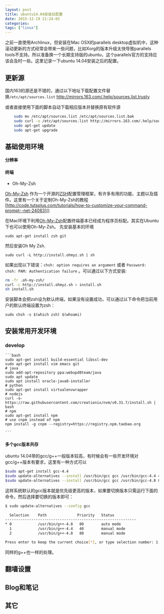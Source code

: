 ```yaml
---
layout: post
title: ubuntu14.04安装后配置
date: 2015-12-19 21:24:03
categories:
tags: ["linux"]
---
```



之前一直使用Archlinux，但安装在Mac OSX的parallels desktop虚拟机中，这种滚动更新的方式经常会带来一些问题，比如Xorg的版本升级太快导致parallels tools不支持。所以准备换一个长期支持版的ubuntu，这个parallels官方的支持应该会及时一些。这里记录一下ubuntu 14.04安装之后的配置。

<!--more-->

## 更新源

国内163的源还是不错的，通过以下地址下载配置文件替换`/etc/apt/sources.list`
http://mirrors.163.com/.help/sources.list.trusty

或者直接使用下面的脚本自动下载相应版本并替换原有软件源

```bash
    sudo mv /etc/apt/sources.list /etc/apt/sources.list.bak
    sudo curl -o /etc/apt/sources.list http://mirrors.163.com/.help/sources.list.`cat /etc/lsb-release | grep DISTRIB_CODENAME | awk -F= '{print $2}'`
    sudo apt-get update
    sudo apt-get upgrade
```

## 基础使用环境

#### 分辨率

#### 终端

* Oh-My-Zsh

[Oh-My-Zsh](http://ohmyz.sh/) 作为一个开源的[ZSH](http://www.zsh.org/)配置管理框架，有许多有用的功能、主题以及插件。这里有一个关于定制Oh-My-Zsh的教程
[http://code.tutsplus.com/tutorials/how-to-customize-your-command-prompt--net-24083]()

在Mac环境下利用[Oh-My-Zsh](http://ohmyz.sh/)配置终端基本已经成为程序员标配。其实在Ubuntu下也可以使用Oh-My-Zsh。
先安装基本的环境
    
    sudo apt-get install zsh git
然后安装Oh My Zsh.

    sudo curl -L http://install.ohmyz.sh | sh
如果出现以下错误：`chsh: option requires an argument` 或者 `Password: chsh: PAM: Authentication failure` 。可以通过以下方式安装:
```bash
rm -fr .oh-my-zsh/
curl -L http://install.ohmyz.sh > install.sh
sh install.sh
```
安装脚本会把zsh设为默认终端，如果没有设置成功，可以通过以下命令把当前用户的默认终端设置为zsh：

    sudo chsh -s $(which zsh) $(whoami)

## 安装常用开发环境
### develop
    ```bash
    sudo apt-get install build-essential libssl-dev
    sudo apt-get install vim emacs git
    # java
    sudo add-apt-repository ppa:webupd8team/java
    sudo apt update
    sudo apt install oracle-java8-installer
    # python
    sudo apt-get install virtualenvwrapper
    # nodejs
    curl -o- https://raw.githubusercontent.com/creationix/nvm/v0.31.7/install.sh | bash
    # npm
    sudo apt-get install npm
    # use cnpm instead of npm
    npm install -g cnpm --registry=https://registry.npm.taobao.org

    ```

#### 多个gcc版本共存
ubuntu 14.04带的gcc/g++一般版本较高，有时候会有一些开发环境对gcc/g++版本有要求，这里有一种方式可以

```bash
$sudo apt-get install gcc-4.4
$sudo update-alternatives --install /usr/bin/gcc gcc /usr/bin/gcc-4.4 40  (这里“40” 是优先级，值越大优先级越高）
$sudo update-alternatives --install /usr/bin/gcc gcc /usr/bin/gcc-4.8 80 (本机自带的设置为60更高的优先级）
```

这样系统默认的gcc版本就是优先级更高的版本，如果要切换版本只需运行下面的命令，然后选择要切换的版本即可：

```bash 
$ sudo update-alternatives --config gcc
    
  Selection    Path              Priority   Status------------------------------------------------------------* 0            /usr/bin/g++-4.8   80        auto mode  1            /usr/bin/g++-4.4   40        manual mode  2            /usr/bin/g++-4.8   80        manual modePress enter to keep the current choice[*], or type selection number: 1

```

同样的g++也一样的处理。

## 翻墙设置

## Blog和笔记

## 其它

